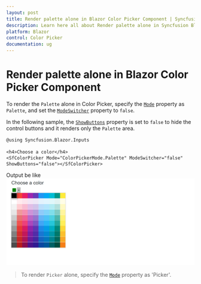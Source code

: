 ```yaml
---
layout: post
title: Render palette alone in Blazor Color Picker Component | Syncfusion
description: Learn here all about Render palette alone in Syncfusion Blazor Color Picker component and more.
platform: Blazor
control: Color Picker
documentation: ug
---
```


# Render palette alone in Blazor Color Picker Component

To render the `Palette` alone in Color Picker, specify the [`Mode`](https://help.syncfusion.com/cr/blazor/Syncfusion.Blazor.Inputs.SfColorPicker.html#Syncfusion_Blazor_Inputs_SfColorPicker_Mode) property as `Palette`, and set the [`ModeSwitcher`](https://help.syncfusion.com/cr/blazor/Syncfusion.Blazor.Inputs.SfColorPicker.html#Syncfusion_Blazor_Inputs_SfColorPicker_ModeSwitcher) property to `false`.

In the following sample, the [`ShowButtons`](https://help.syncfusion.com/cr/blazor/Syncfusion.Blazor.Inputs.SfColorPicker.html#Syncfusion_Blazor_Inputs_SfColorPicker_ShowButtons) property is set to `false` to hide the control buttons and it renders only the `Palette` area.

```cshtml
@using Syncfusion.Blazor.Inputs

<h4>Choose a color</h4>
<SfColorPicker Mode="ColorPickerMode.Palette" ModeSwitcher="false" ShowButtons="false"></SfColorPicker>
```

Output be like
![color-picker](./../images/palette-alone.png)

> To render `Picker` alone, specify the [`Mode`](https://help.syncfusion.com/cr/blazor/Syncfusion.Blazor.Inputs.SfColorPicker.html#Syncfusion_Blazor_Inputs_SfColorPicker_Mode) property as 'Picker'.